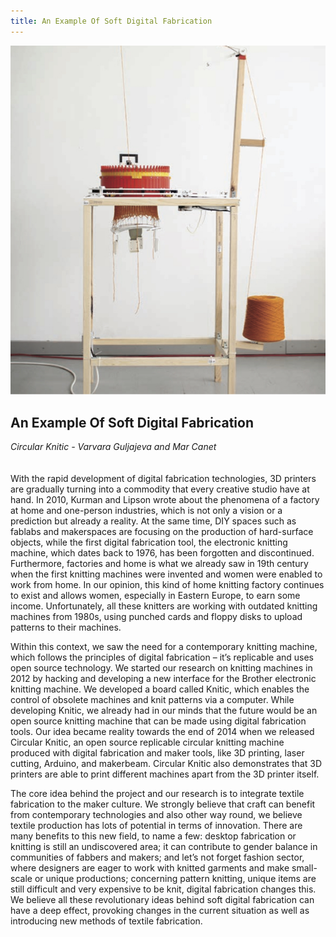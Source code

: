 ```yaml
---
title: An Example Of Soft Digital Fabrication
---
```


![](images/24.jpg)

## An Example Of Soft Digital Fabrication
*Circular Knitic - Varvara Guljajeva and Mar Canet*
<br />
<br />
<br />
With the rapid development of digital fabrication technologies, 3D printers are gradually turning into a commodity that every creative studio have at hand. In 2010, Kurman and Lipson wrote about the phenomena of a factory at home and one-person industries, which is not only a vision or a prediction but already a reality. At the same time, DIY spaces such as fablabs and makerspaces are focusing on the production of hard-surface objects, while the first digital fabrication tool, the electronic knitting machine, which dates back to 1976, has been forgotten and discontinued. Furthermore, factories and home is what we already saw in 19th century when the first knitting machines were invented and women were enabled to work from home. In our opinion, this kind of home knitting factory continues to exist and allows women, especially in Eastern Europe, to earn some income. Unfortunately, all these knitters are working with outdated knitting machines from 1980s, using punched cards and floppy disks to upload patterns to their machines.

Within this context, we saw the need for a contemporary knitting machine, which follows the principles of digital fabrication – it’s replicable and uses open source technology. We started our research on knitting machines in 2012 by hacking and developing a new interface for the Brother electronic knitting machine. We developed a board called Knitic, which enables the control of obsolete machines and knit patterns via a computer. While developing Knitic, we already had in our minds that the future would be an open source knitting machine that can be made using digital fabrication tools. Our idea became reality towards the end of 2014 when we released Circular Knitic, an open source replicable circular knitting machine produced with digital fabrication and maker tools, like 3D printing, laser cutting, Arduino, and makerbeam. Circular Knitic also demonstrates that 3D printers are able to print different machines apart from the 3D printer itself.

The core idea behind the project and our research is to integrate textile fabrication to the maker culture. We strongly believe that craft can benefit from contemporary technologies and also other way round, we believe textile production has lots of potential in terms of innovation. There are many benefits to this new field, to name a few: desktop fabrication or knitting is still an undiscovered area; it can contribute to gender balance in communities of fabbers and makers; and let’s not forget fashion sector, where designers are eager to work with knitted garments and make small-scale or unique productions; concerning pattern knitting, unique items are still difficult and very expensive to be knit, digital fabrication changes this. We believe all these revolutionary ideas behind soft digital fabrication can have a deep effect, provoking changes in the current situation as well as introducing new methods of textile fabrication.
